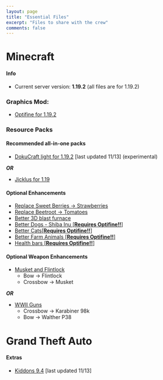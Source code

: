 ```yaml
---
layout: page
title: "Essential Files"
excerpt: "Files to share with the crew"
comments: false
---
```

# Minecraft

#### Info
- Current server version: <b>1.19.2</b> (all files are for 1.19.2)

### Graphics Mod:
  - <a href="http://dostresamigoz.club/assets/OptiFine.jar"> Optifine for 1.19.2</a>

###  Resource Packs
#### Recommended all-in-one packs
- <a href="http://dostresamigoz.club/assets/Dokucraft-light.zip">DokuCraft light for 1.19.2</a> [last updated 11/13] (experimental)

<b><i> OR </i></b>

- <a href="http://dostresamigoz.club/assets/Jicklus+1.19.zip">Jicklus for 1.19</a>

#### Optional Enhancements
- <a href="http://dostresamigoz.club/assets/strawberries.zip"> Replace Sweet Berries -> Strawberries </a>
- <a href="http://dostresamigoz.club/assets/tomatoes.zip"> Replace Beetroot -> Tomatoes </a>
- <a href="http://dostresamigoz.club/assets/3d-blast-furnace.zip.zip">Better 3D blast furnace</a>
- <a href="http://dostresamigoz.club/assets/Better_Dogs-Shiba_Inu.zip">Better Dogs - Shiba Inu [<b>Requires Optifine!!</b>] </a>
- <a href="http://dostresamigoz.club/assets/Better_Cats.zip">Better Cats[<b>Requires Optifine!!</b>] </a>
- <a href="http://dostresamigoz.club/assets/Better_Farm_Animals.zip">Better Farm Animals [<b>Requires Optifine!!</b>] </a>
- <a href="http://dostresamigoz.club/assets/HealthBars.zip">Health bars [<b>Requires Optifine!!</b>] </a>

#### Optional Weapon Enhancements
- <a href="http://dostresamigoz.club/assets/Musket_and_Flintlock.zip">Musket and Flintlock</a>
  - Bow -> Flintlock
  - Crossbow -> Musket

<b><i> OR </i></b>

- <a href="http://dostresamigoz.club/assets/WWII.zip">WWII Guns</a>
  - Crossbow -> Karabiner 98k
  - Bow -> Walther P38

# Grand Theft Auto
#### Extras
- <a href="http://dostresamigoz.club/assets/kiddons.zip">Kiddons 9.4</a> [last updated 11/13]
